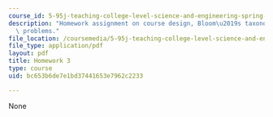 ```yaml
---
course_id: 5-95j-teaching-college-level-science-and-engineering-spring-2009
description: "Homework assignment on course design, Bloom\u2019s taxonomy, and redesigning\
  \ problems."
file_location: /coursemedia/5-95j-teaching-college-level-science-and-engineering-spring-2009/bc653b6de7e1bd37441653e7962c2233_MIT5_95js09_hw03.pdf
file_type: application/pdf
layout: pdf
title: Homework 3
type: course
uid: bc653b6de7e1bd37441653e7962c2233

---
```

None
